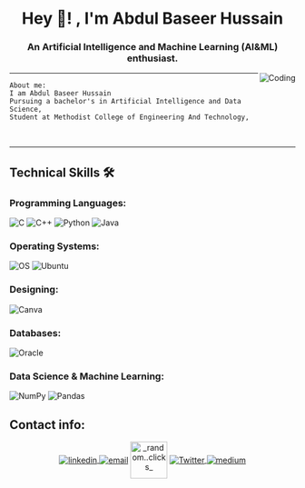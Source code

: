 <h1  align="center"> Hey 👋! , I'm Abdul Baseer Hussain</h1>
<h3 align="center"> An Artificial Intelligence and Machine Learning (AI&ML) enthusiast.</h3>
<img align="right" alt="Coding" Widtht="400" src="https://i.giphy.com/media/qgQUggAC3Pfv687qPC/giphy.webp" >
<hr/>

```
About me:
I am Abdul Baseer Hussain
Pursuing a bachelor's in Artificial Intelligence and Data Science,
Student at Methodist College of Engineering And Technology,
```
<br>
<hr/>
<h2> Technical Skills 🛠 </h2>

<h3 align="left">Programming Languages:</h3>

![C](https://img.shields.io/badge/-C-000?&logo=C)
![C++](https://img.shields.io/badge/-C++-00599C?style=flat-square&logo=c)
![Python](https://img.shields.io/badge/Python-FFD43B?style=for-the-badge&logo=python&logoColor=blue)
![Java](https://img.shields.io/badge/java-%23ED8B00.svg?style=for-the-badge&logo=java&logoColor=white)

<h3 align="left">Operating Systems:</h3>

![OS](https://img.shields.io/badge/OS-Linux-informational?style=flat-square&logo=linux&logoColor=white) ![Ubuntu](https://img.shields.io/badge/Ubuntu-E95420?style=for-the-badge&logo=ubuntu&logoColor=white)


<h3 align="left">Designing:</h3>

![Canva](https://img.shields.io/badge/Canva-%2300C4CC.svg?style=for-the-badge&logo=Canva&logoColor=white)

<h3 align="left">Databases:</h3>

![Oracle](https://img.shields.io/badge/Oracle-F80000?style=for-the-badge&logo=Oracle&logoColor=white)

<h3 align="left">Data Science & Machine Learning:</h3>

![NumPy](https://img.shields.io/badge/numpy-%23013243.svg?style=for-the-badge&logo=numpy&logoColor=white) ![Pandas](https://img.shields.io/badge/pandas-%23150458.svg?style=for-the-badge&logo=pandas&logoColor=white)

<h2> Contact info: </h2>

<p align="center">
  <a href="https://www.linkedin.com/in/abdul-baseer-hussain-2b5a06235/"><img align="center" src="https://img.icons8.com/color/96/000000/linkedin.png"    alt="linkedin"/> </a>
    <a href="mailto:baseerhussain44@gmail.com"><img align="center" src="https://img.icons8.com/color/96/000000/gmail.png" alt="email"/></a>
  <a href="https://www.instagram.com/camsviewx/?next=%2F" target="blank"><img  align="center" src="https://raw.githubusercontent.com/rahuldkjain/github-profile-readme-generator/master/src/images/icons/Social/instagram.svg" alt="_random..clicks_" height="65" width="65" /></a>
  <a href="https://twitter.com/baseer07318957" target="_blank"><img align="center" src="https://img.icons8.com/color/96/000000/twitter.png" alt="Twitter">   </a>
   <a href="https://medium.com/@baseerhussain44"><img align="center" src="https://img.icons8.com/color/96/000000/medium-logo.png" alt="medium"/>   </a>
